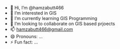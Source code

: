 - 👋 Hi, I’m @hamzabutt466
- 👀 I’m interested in GIS
- 🌱 I’m currently learning GIS Programming
- 💞️ I’m looking to collaborate on GIS based prjoects 
- 📫 hamzabutt466@gmail.com
- 😄 Pronouns: ...
- ⚡ Fun fact: ...

<!---
hamzabutt466/hamzabutt466 is a ✨ special ✨ repository because its `README.md` (this file) appears on your GitHub profile.
You can click the Preview link to take a look at your changes.
--->
